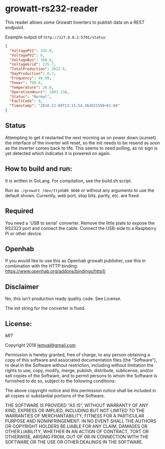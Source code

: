 # growatt-rs232-reader

This reader allows some Growatt Inverters to publish data on a REST endpoint.

Example output of ```http://127.0.0.1:5701/status```:
```json
{
  "VoltagePV1": 335.8,
  "VoltagePV2": 0,
  "VoltageBus": 380.6,
  "VoltageGrid": 225.7,
  "TotalProduction": 3822.6,
  "DayProduction": 0.7,
  "Frequency": 49.99,
  "Power": 798.4,
  "Temperature": 26.9,
  "OperationHours": 1891.338,
  "Status": "Normal",
  "FaultCode": 0,
  "Timestamp": "2018-12-09T13:15:54.363021599+01:00"
}
```

## Status

Attempting to get it restarted the next morning as on power down (sunset) the interface of the inverter will reset, so the init needs to be resend as soon as the inverter comes back to life. This seems to need polling, as no sign is yet detected which indicates it is powered on again.

## How to build and run:

It is written in GoLang. For compilation, see the build.sh script.

Run as ```./growatt /dev/ttyUSB0 9600``` or without any arguments to use the default shown.
Currently, web port, stop bits, parity, etc. are fixed.

## Required

You need a 'USB to serial' converter. Remove the little plate to expose the RS2323 port and connect the cable. Connect the USB-side to a Raspberry Pi or other device.

## Openhab

If you would like to use this as Openhab growatt publisher, use this in combination with the HTTP binding: https://www.openhab.org/addons/bindings/http1/

## Disclaimer

No, this isn't production ready quality code. See License.

The init string for the converter is fixed. 

## License:

*MIT*

Copyright 2018 lemval@gmail.com

Permission is hereby granted, free of charge, to any person obtaining a copy of this software and associated documentation files (the "Software"), to deal in the Software without restriction, including without limitation the rights to use, copy, modify, merge, publish, distribute, sublicense, and/or sell copies of the Software, and to permit persons to whom the Software is furnished to do so, subject to the following conditions:

The above copyright notice and this permission notice shall be included in all copies or substantial portions of the Software.

THE SOFTWARE IS PROVIDED "AS IS", WITHOUT WARRANTY OF ANY KIND, EXPRESS OR IMPLIED, INCLUDING BUT NOT LIMITED TO THE WARRANTIES OF MERCHANTABILITY, FITNESS FOR A PARTICULAR PURPOSE AND NONINFRINGEMENT. IN NO EVENT SHALL THE AUTHORS OR COPYRIGHT HOLDERS BE LIABLE FOR ANY CLAIM, DAMAGES OR OTHER LIABILITY, WHETHER IN AN ACTION OF CONTRACT, TORT OR OTHERWISE, ARISING FROM, OUT OF OR IN CONNECTION WITH THE SOFTWARE OR THE USE OR OTHER DEALINGS IN THE SOFTWARE.
